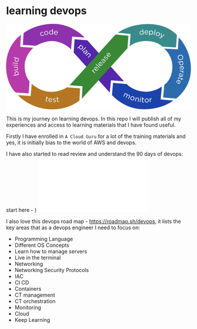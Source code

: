 # learning devops

![Pasted_image_20220414124647.png](attachments/Pasted_image_20220414124647.png)

This is my journey on learning devops. In this repo I will publish all of my experiences and access to learning materials that I have found useful. 

Firstly I have enrolled in `A Cloud Guru` for a lot of the training materials and yes, it is initially bias to the world of AWS and devops.

I have also started to read review and understand the 90 days of devops: start here - )
![readme.md](90daysdevops/readme.md)

I also love this devops road map - https://roadmap.sh/devops, it lists the key areas that as a devops engineer I need to focus on:
- Programming Language
- Different OS Concepts
- Learn how to manage servers 
- Live in the terminal
- Networking
- Networking Security Protocols
- IAC 
- CI CD
- Containers 
- CT management 
- CT orchestration 
- Monitoring 
- Cloud 
- Keep Learning


